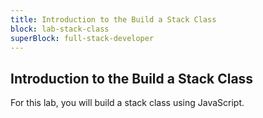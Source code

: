 ```yaml
---
title: Introduction to the Build a Stack Class
block: lab-stack-class
superBlock: full-stack-developer
---
```


## Introduction to the Build a Stack Class

For this lab, you will build a stack class using JavaScript.

